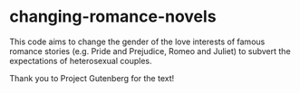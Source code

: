 # changing-romance-novels
This code aims to change the gender of the love interests of famous romance stories (e.g. Pride and Prejudice, Romeo and Juliet) to subvert the expectations of heterosexual couples.

Thank you to Project Gutenberg for the text!